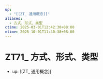 ```yaml
---
up:
  - "[[ZT_ 通用概念]]"
aliases:
  - 方式、形式、类型
ctime: 2025-03-01T12:42:30+08:00
mtime: 2025-10-01T11:40:38+08:00
---
```


# ZT71_ 方式、形式、类型

- up: [[ZT_ 通用概念]]
